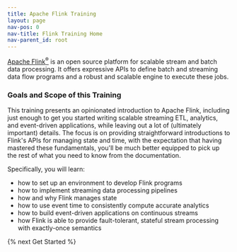 ```yaml
---
title: Apache Flink Training
layout: page
nav-pos: 0
nav-title: Flink Training Home
nav-parent_id: root
---
```


[Apache Flink<sup>&reg;</sup>](https://flink.apache.org) is an open source platform for scalable stream and batch data processing. It offers expressive APIs to define batch and streaming data flow programs and a robust and scalable engine to execute these jobs.

### Goals and Scope of this Training

This training presents an opinionated introduction to Apache Flink, including just enough to get you started writing scalable streaming ETL, analytics, and event-driven applications, while leaving out a lot of (ultimately important) details. The focus is on providing straightforward introductions to Flink's APIs for managing state and time, with the expectation that having mastered these fundamentals, you'll be much better equipped to pick up the rest of what you need to know from the documentation. 

Specifically, you will learn:

- how to set up an environment to develop Flink programs
- how to implement streaming data processing pipelines
- how and why Flink manages state
- how to use event time to consistently compute accurate analytics
- how to build event-driven applications on continuous streams
- how Flink is able to provide fault-tolerant, stateful stream processing with exactly-once semantics

{% next Get Started %}
